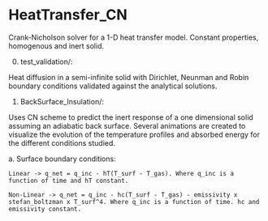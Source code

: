 # HeatTransfer_CN
Crank-Nicholson solver for a 1-D heat transfer model.
Constant properties, homogenous and inert solid.

0. test_validation/:

Heat diffusion in a semi-infinite solid with Dirichlet, Neunman and Robin boundary conditions validated against the analytical solutions.

1. BackSurface_Insulation/:

Uses CN scheme to predict the inert response of a one dimensional solid assuming an adiabatic back surface.
Several animations are created to visualize the evolution of the temperature profiles and absorbed energy for the different conditions studied.

a. Surface boundary conditions:

	Linear -> q_net = q_inc - hT(T_surf - T_gas). Where q_inc is a function of time and hT constant.

	Non-Linear -> q_net = q_inc - hc(T_surf - T_gas) - emissivity x stefan_boltzman x T_surf^4. Where q_inc is a function of time. hc and emissivity constant.


